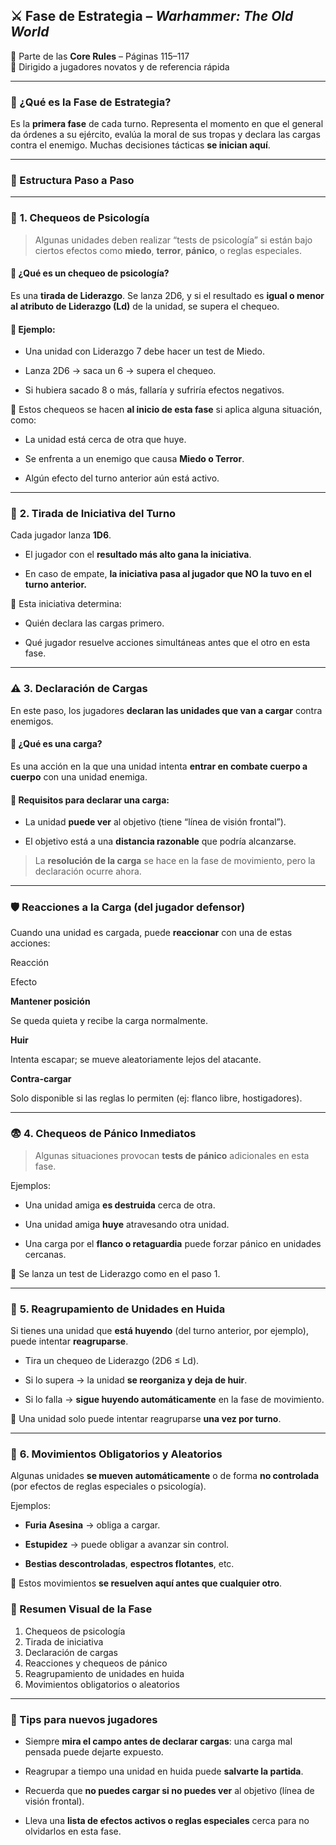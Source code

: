 ## ⚔️ Fase de Estrategia – _Warhammer: The Old World_

📖 Parte de las **Core Rules** – Páginas 115–117  
👥 Dirigido a jugadores novatos y de referencia rápida

----------

### 🔶 ¿Qué es la Fase de Estrategia?

Es la **primera fase** de cada turno. Representa el momento en que el general da órdenes a su ejército, evalúa la moral de sus tropas y declara las cargas contra el enemigo. Muchas decisiones tácticas **se inician aquí**.

----------

### 🧱 Estructura Paso a Paso

----------

### 🧠 **1. Chequeos de Psicología**

> Algunas unidades deben realizar “tests de psicología” si están bajo ciertos efectos como **miedo**, **terror**, **pánico**, o reglas especiales.

#### 🧾 ¿Qué es un chequeo de psicología?

Es una **tirada de Liderazgo**. Se lanza 2D6, y si el resultado es **igual o menor al atributo de Liderazgo (Ld)** de la unidad, se supera el chequeo.

#### 🔁 Ejemplo:

-   Una unidad con Liderazgo 7 debe hacer un test de Miedo.
    
-   Lanza 2D6 → saca un 6 → supera el chequeo.
    
-   Si hubiera sacado 8 o más, fallaría y sufriría efectos negativos.
    

📌 Estos chequeos se hacen **al inicio de esta fase** si aplica alguna situación, como:

-   La unidad está cerca de otra que huye.
    
-   Se enfrenta a un enemigo que causa **Miedo o Terror**.
    
-   Algún efecto del turno anterior aún está activo.
    

----------

### 🎲 **2. Tirada de Iniciativa del Turno**

Cada jugador lanza **1D6**.

-   El jugador con el **resultado más alto gana la iniciativa**.
    
-   En caso de empate, **la iniciativa pasa al jugador que NO la tuvo en el turno anterior.**
    

📌 Esta iniciativa determina:

-   Quién declara las cargas primero.
    
-   Qué jugador resuelve acciones simultáneas antes que el otro en esta fase.
    

----------

### ⚠️ **3. Declaración de Cargas**

En este paso, los jugadores **declaran las unidades que van a cargar** contra enemigos.

#### 📌 ¿Qué es una carga?

Es una acción en la que una unidad intenta **entrar en combate cuerpo a cuerpo** con una unidad enemiga.

#### 📌 Requisitos para declarar una carga:

-   La unidad **puede ver** al objetivo (tiene “línea de visión frontal”).
    
-   El objetivo está a una **distancia razonable** que podría alcanzarse.
    

> La **resolución de la carga** se hace en la fase de movimiento, pero la declaración ocurre ahora.

----------

### 🛡️ Reacciones a la Carga (del jugador defensor)

Cuando una unidad es cargada, puede **reaccionar** con una de estas acciones:

Reacción

Efecto

**Mantener posición**

Se queda quieta y recibe la carga normalmente.

**Huir**

Intenta escapar; se mueve aleatoriamente lejos del atacante.

**Contra-cargar**

Solo disponible si las reglas lo permiten (ej: flanco libre, hostigadores).

----------

### 😨 **4. Chequeos de Pánico Inmediatos**

> Algunas situaciones provocan **tests de pánico** adicionales en esta fase.

Ejemplos:

-   Una unidad amiga **es destruida** cerca de otra.
    
-   Una unidad amiga **huye** atravesando otra unidad.
    
-   Una carga por el **flanco o retaguardia** puede forzar pánico en unidades cercanas.
    

🧠 Se lanza un test de Liderazgo como en el paso 1.

----------

### 🚨 **5. Reagrupamiento de Unidades en Huida**

Si tienes una unidad que **está huyendo** (del turno anterior, por ejemplo), puede intentar **reagruparse**.

-   Tira un chequeo de Liderazgo (2D6 ≤ Ld).
    
-   Si lo supera → la unidad **se reorganiza y deja de huir**.
    
-   Si lo falla → **sigue huyendo automáticamente** en la fase de movimiento.
    

📌 Una unidad solo puede intentar reagruparse **una vez por turno**.

----------

### 🔄 **6. Movimientos Obligatorios y Aleatorios**

Algunas unidades **se mueven automáticamente** o de forma **no controlada** (por efectos de reglas especiales o psicología).

Ejemplos:

-   **Furia Asesina** → obliga a cargar.
    
-   **Estupidez** → puede obligar a avanzar sin control.
    
-   **Bestias descontroladas**, **espectros flotantes**, etc.
    

🧠 Estos movimientos **se resuelven aquí antes que cualquier otro**.

### 🧾 Resumen Visual de la Fase

1. Chequeos de psicología
2. Tirada de iniciativa
3. Declaración de cargas
4. Reacciones y chequeos de pánico
5. Reagrupamiento de unidades en huida
6. Movimientos obligatorios o aleatorios


----------

### 🧙 Tips para nuevos jugadores

-   Siempre **mira el campo antes de declarar cargas**: una carga mal pensada puede dejarte expuesto.
    
-   Reagrupar a tiempo una unidad en huida puede **salvarte la partida**.
    
-   Recuerda que **no puedes cargar si no puedes ver** al objetivo (línea de visión frontal).
    
-   Lleva una **lista de efectos activos o reglas especiales** cerca para no olvidarlos en esta fase.